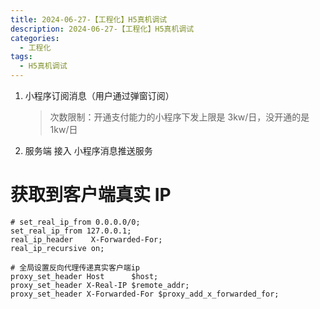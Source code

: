 ```yaml
---
title: 2024-06-27-【工程化】H5真机调试
description: 2024-06-27-【工程化】H5真机调试
categories:
  - 工程化
tags:
  - H5真机调试
---
```


1. 小程序订阅消息（用户通过弹窗订阅）

   > 次数限制：开通支付能力的小程序下发上限是 3kw/日，没开通的是 1kw/日

2. 服务端 接入 小程序消息推送服务

# 获取到客户端真实 IP

    # set_real_ip_from 0.0.0.0/0;
    set_real_ip_from 127.0.0.1;
    real_ip_header    X-Forwarded-For;
    real_ip_recursive on;

    # 全局设置反向代理传递真实客户端ip
    proxy_set_header Host      $host;
    proxy_set_header X-Real-IP $remote_addr;
    proxy_set_header X-Forwarded-For $proxy_add_x_forwarded_for;

